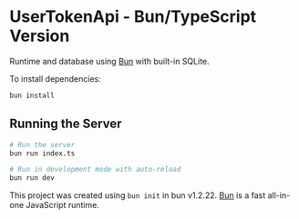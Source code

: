 # UserTokenApi - Bun/TypeScript Version

Runtime and database using [Bun](https://bun.sh) with built-in SQLite.

To install dependencies:

```bash
bun install
```

## Running the Server

```bash
# Run the server
bun run index.ts

# Run in development mode with auto-reload
bun run dev
```

This project was created using `bun init` in bun v1.2.22. [Bun](https://bun.com) is a fast all-in-one JavaScript runtime.

